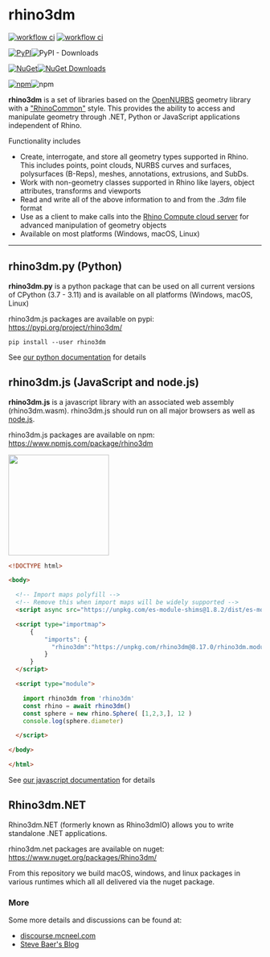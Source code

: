 # rhino3dm

[![workflow ci](https://github.com/mcneel/rhino3dm/actions/workflows/workflow_ci.yml/badge.svg?branch=main)](https://github.com/mcneel/rhino3dm/actions/workflows/workflow_ci.yml)
[![workflow ci](https://github.com/mcneel/rhino3dm/actions/workflows/workflow_release.yml/badge.svg?branch=main)](https://github.com/mcneel/rhino3dm/actions/workflows/workflow_release.yml)


[![PyPI](https://img.shields.io/pypi/v/rhino3dm.svg?style=flat-square)](https://pypi.org/project/rhino3dm)![PyPI - Downloads](https://img.shields.io/pypi/dm/rhino3dm?style=flat-square)

[![NuGet](https://img.shields.io/nuget/v/Rhino3dm.svg?style=flat-square)](https://www.nuget.org/profiles/McNeel)[![NuGet Downloads](https://img.shields.io/nuget/dt/rhino3dm.svg?style=flat-square)](https://www.nuget.org/packages/rhino3dm/)

[![npm](https://img.shields.io/npm/v/rhino3dm.svg?style=flat-square)](https://www.npmjs.com/package/rhino3dm)![npm](https://img.shields.io/npm/dm/rhino3dm?style=flat-square)


**rhino3dm** is a set of libraries based on the [OpenNURBS](https://developer.rhino3d.com/guides/opennurbs/what-is-opennurbs/) geometry library with a ["RhinoCommon"](https://developer.rhino3d.com/guides/rhinocommon/what-is-rhinocommon/) style. This provides the ability to access and manipulate geometry through .NET, Python or JavaScript applications independent of Rhino.  

Functionality includes

- Create, interrogate, and store all geometry types supported in Rhino. This includes points, point clouds, NURBS curves and surfaces, polysurfaces (B-Reps), meshes, annotations, extrusions, and SubDs.
- Work with non-geometry classes supported in Rhino like layers, object attributes, transforms and viewports
- Read and write all of the above information to and from the *.3dm* file format
- Use as a client to make calls into the [Rhino Compute cloud server](https://www.rhino3d.com/compute) for advanced manipulation of geometry objects
- Available on most platforms (Windows, macOS, Linux)

---

## rhino3dm.py (Python)
**rhino3dm.py** is a python package that can be used on all current versions of CPython (3.7 - 3.11) and is available on all platforms (Windows, macOS, Linux) 

rhino3dm.js packages are available on pypi: https://pypi.org/project/rhino3dm/

`pip install --user rhino3dm`

See [our python documentation](docs/python/RHINO3DM.PY.md) for details


## rhino3dm.js (JavaScript and node.js)

**rhino3dm.js** is a javascript library with an associated web assembly (rhino3dm.wasm). rhino3dm.js should run on all major browsers as well as [node.js](https://nodejs.org/).

rhino3dm.js packages are available on npm: https://www.npmjs.com/package/rhino3dm

<img src="docs/images/rhino3dm_rhinologo.png" width="200"></img>

```html
<!DOCTYPE html>

<body>

  <!-- Import maps polyfill -->
  <!-- Remove this when import maps will be widely supported -->
  <script async src="https://unpkg.com/es-module-shims@1.8.2/dist/es-module-shims.js"></script>

  <script type="importmap">
      {
          "imports": {
            "rhino3dm":"https://unpkg.com/rhino3dm@8.17.0/rhino3dm.module.min.js"
          }
      }
  </script>

  <script type="module">

    import rhino3dm from 'rhino3dm'
    const rhino = await rhino3dm()
    const sphere = new rhino.Sphere( [1,2,3,], 12 )
    console.log(sphere.diameter)

  </script>

</body>

</html>
```

See [our javascript documentation](docs/javascript/RHINO3DM.JS.md) for details

## Rhino3dm.NET

Rhino3dm.NET (formerly known as Rhino3dmIO) allows you to write standalone .NET applications. 

rhino3dm.net packages are available on nuget: https://www.nuget.org/packages/Rhino3dm/

From this repository we build macOS, windows, and linux packages in various runtimes which all all delivered via the nuget package.

### More

Some more details and discussions can be found at:
  * [discourse.mcneel.com](https://discourse.mcneel.com/c/rhino-developer/rhino3dm/)
  * [Steve Baer's Blog](https://stevebaer.wordpress.com/2018/10/15/rhino3dm-geometry-toolkits-for-net-python-and-javascript/)
  
